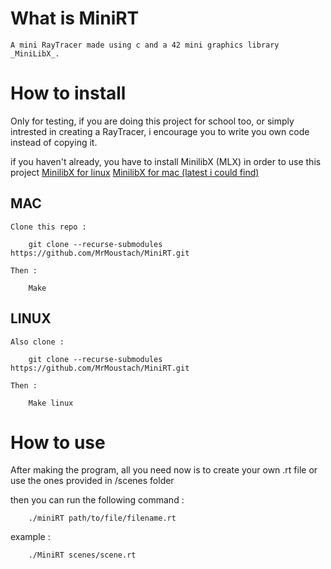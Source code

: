 # What is MiniRT
```
A mini RayTracer made using c and a 42 mini graphics library _MiniLibX_.

```
# How to install
Only for testing, if you are doing this project for school too, or simply intrested in creating a RayTracer, i encourage you to write you own code instead of copying it.

if you haven't already, you have to install MinilibX (MLX) in order to use this project
[MinilibX for linux](https://github.com/42Paris/minilibx-linux)
[MinilibX for mac (latest i could find)](https://github.com/gcamerli/minilibx)
## MAC 
    Clone this repo :
```
    git clone --recurse-submodules https://github.com/MrMoustach/MiniRT.git
```
    Then :
```
    Make
```
## LINUX
    Also clone : 
```
    git clone --recurse-submodules https://github.com/MrMoustach/MiniRT.git
```
    Then :
```
    Make linux
```

# How to use

After making the program, all you need now is to create your own .rt file or use the ones provided in /scenes folder 

then you can run the following command :

```
    ./miniRT path/to/file/filename.rt
```
example :
```
    ./MiniRT scenes/scene.rt
```
